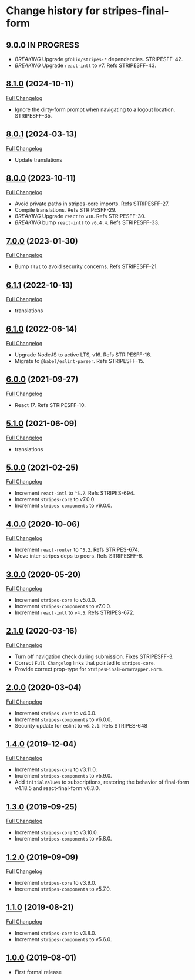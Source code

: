 # Change history for stripes-final-form

## 9.0.0 IN PROGRESS

* *BREAKING* Upgrade `@folio/stripes-*` dependencies. STRIPESFF-42.
* *BREAKING* Upgrade `react-intl` to v7. Refs STRIPESFF-43.

## [8.1.0](https://github.com/folio-org/stripes-final-form/tree/v8.1.0) (2024-10-11)
[Full Changelog](https://github.com/folio-org/stripes-final-form/compare/v8.0.1...v8.1.0)

* Ignore the dirty-form prompt when navigating to a logout location. STRIPESFF-35.

## [8.0.1](https://github.com/folio-org/stripes-final-form/tree/v8.0.1) (2024-03-13)
[Full Changelog](https://github.com/folio-org/stripes-final-form/compare/v8.0.0...v8.0.1)

* Update translations

## [8.0.0](https://github.com/folio-org/stripes-final-form/tree/v8.0.0) (2023-10-11)
[Full Changelog](https://github.com/folio-org/stripes-final-form/compare/v7.0.0...v8.0.0)

* Avoid private paths in stripes-core imports. Refs STRIPESFF-27.
* Compile translations. Refs STRIPESFF-29.
* *BREAKING* Upgrade `react` to `v18`. Refs STRIPESFF-30.
* *BREAKING* bump `react-intl` to `v6.4.4`. Refs STRIPESFF-33.

## [7.0.0](https://github.com/folio-org/stripes-final-form/tree/v7.0.0) (2023-01-30)
[Full Changelog](https://github.com/folio-org/stripes-final-form/compare/v6.1.1...v7.0.0)

* Bump `flat` to avoid security concerns. Refs STRIPESFF-21.

## [6.1.1](https://github.com/folio-org/stripes-final-form/tree/v6.1.1) (2022-10-13)
[Full Changelog](https://github.com/folio-org/stripes-final-form/compare/v6.1.0...v6.1.1)

* translations

## [6.1.0](https://github.com/folio-org/stripes-final-form/tree/v6.1.0) (2022-06-14)
[Full Changelog](https://github.com/folio-org/stripes-final-form/compare/v6.0.0...v6.1.0)

* Upgrade NodeJS to active LTS, v16. Refs STRIPESFF-16.
* Migrate to `@babel/eslint-parser`. Refs STRIPESFF-15.

## [6.0.0](https://github.com/folio-org/stripes-final-form/tree/v6.0.0) (2021-09-27)
[Full Changelog](https://github.com/folio-org/stripes-final-form/compare/v5.1.0...v6.0.0)

* React 17. Refs STRIPESFF-10.

## [5.1.0](https://github.com/folio-org/stripes-final-form/tree/v5.1.0) (2021-06-09)
[Full Changelog](https://github.com/folio-org/stripes-final-form/compare/v5.0.0...v5.1.0)

* translations

## [5.0.0](https://github.com/folio-org/stripes-final-form/tree/v5.0.0) (2021-02-25)
[Full Changelog](https://github.com/folio-org/stripes-final-form/compare/v4.0.0...v5.0.0)

* Increment `react-intl` to `^5.7`. Refs STRIPES-694.
* Increment `stripes-core` to v7.0.0.
* Increment `stripes-components` to v9.0.0.

## [4.0.0](https://github.com/folio-org/stripes-final-form/tree/v4.0.0) (2020-10-06)
[Full Changelog](https://github.com/folio-org/stripes-final-form/compare/v3.0.0...v4.0.0)

* Increment `react-router` to `^5.2`. Refs STRIPES-674.
* Move inter-stripes deps to peers. Refs STRIPESFF-6.

## [3.0.0](https://github.com/folio-org/stripes-final-form/tree/v3.0.0) (2020-05-20)
[Full Changelog](https://github.com/folio-org/stripes-final-form/compare/v2.1.0...v3.0.0)

* Increment `stripes-core` to v5.0.0.
* Increment `stripes-components` to v7.0.0.
* Increment `react-intl` to `v4.5`. Refs STRIPES-672.

## [2.1.0](https://github.com/folio-org/stripes-final-form/tree/v2.1.0) (2020-03-16)
[Full Changelog](https://github.com/folio-org/stripes-final-form/compare/v2.0.0...v2.1.0)

* Turn off navigation check during submission. Fixes STRIPESFF-3.
* Correct `Full Changelog` links that pointed to `stripes-core`.
* Provide correct prop-type for `StripesFinalFormWrapper.Form`.

## [2.0.0](https://github.com/folio-org/stripes-final-form/tree/v2.0.0) (2020-03-04)
[Full Changelog](https://github.com/folio-org/stripes-final-form/compare/v1.4.0...v2.0.0)

* Increment `stripes-core` to v4.0.0.
* Increment `stripes-components` to v6.0.0.
* Security update for eslint to `v6.2.1`. Refs STRIPES-648

## [1.4.0](https://github.com/folio-org/stripes-final-form/tree/v1.4.0) (2019-12-04)
[Full Changelog](https://github.com/folio-org/stripes-final-form/compare/v1.3.0...v1.4.0)

* Increment `stripes-core` to v3.11.0.
* Increment `stripes-components` to v5.9.0.
* Add `initialValues` to subscriptions, restoring the behavior of final-form v4.18.5 and react-final-form v6.3.0.

## [1.3.0](https://github.com/folio-org/stripes-final-form/tree/v1.3.0) (2019-09-25)
[Full Changelog](https://github.com/folio-org/stripes-final-form/compare/v1.2.0...v1.3.0)

* Increment `stripes-core` to v3.10.0.
* Increment `stripes-components` to v5.8.0.

## [1.2.0](https://github.com/folio-org/stripes-final-form/tree/v1.2.0) (2019-09-09)
[Full Changelog](https://github.com/folio-org/stripes-final-form/compare/v1.1.0...v1.2.0)

* Increment `stripes-core` to v3.9.0.
* Increment `stripes-components` to v5.7.0.

## [1.1.0](https://github.com/folio-org/stripes-final-form/tree/v1.1.0) (2019-08-21)
[Full Changelog](https://github.com/folio-org/stripes-final-form/compare/v1.0.0...v1.1.0)

* Increment `stripes-core` to v3.8.0.
* Increment `stripes-components` to v5.6.0.

## [1.0.0](https://github.com/folio-org/stripes-final-form/tree/v1.0.0) (2019-08-01)
* First formal release
